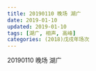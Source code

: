 ```yaml
---
title: 20190110 晚场 湖广
date: 2019-01-10
updated: 2019-01-10
tags: [湖广, 相声, 高峰]
categories: (2018)戊戌年场次 
---
```

20190110 晚场 湖广
